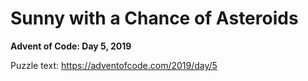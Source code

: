 # Sunny with a Chance of Asteroids

**Advent of Code: Day 5, 2019**

Puzzle text: <https://adventofcode.com/2019/day/5>
